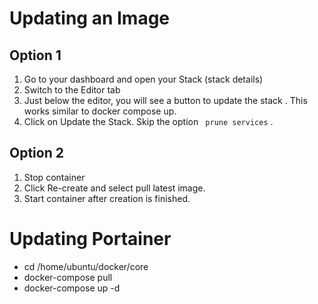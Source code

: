 # Updating an Image
## Option 1
1. Go to your dashboard and open your Stack (stack details)
2. Switch to the Editor tab
3. Just below the editor, you will see a button to update the stack . This works similar to docker compose up.
4. Click on Update the Stack. Skip the option ` prune services` .

## Option 2
1. Stop container
2. Click Re-create and select pull latest image.
3. Start container after creation is finished.

# Updating Portainer
* cd /home/ubuntu/docker/core
* docker-compose pull
* docker-compose up -d